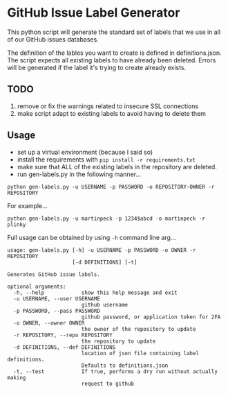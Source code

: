 # GitHub Issue Label Generator

This python script will generate the standard set of labels that we use in all of our GitHub issues databases.

The definition of the lables you want to create is defined in definitions.json. The script expects all existing labels to have already been deleted. Errors will be generated if the label it's trying to create already exists.

## TODO ##

1. remove or fix the warnings related to insecure SSL connections
1. make script adapt to existing labels to avoid having to delete them

## Usage ##

- set up a virtual environment (because I said so)
- install the requirements with `pip install -r requirements.txt`
- make sure that ALL of the existing labels in the repository are deleted.
- run gen-labels.py in the following manner...

```
python gen-labels.py -u USERNAME -p PASSWORD -o REPOSITORY-OWNER -r REPOSITORY
```

For example...

```
python gen-labels.py -u martinpeck -p 1234$abcd -o martinpeck -r plinky

```

Full usage can be obtained by using `-h` command line arg...

```
usage: gen-labels.py [-h] -u USERNAME -p PASSWORD -o OWNER -r REPOSITORY
                     [-d DEFINITIONS] [-t]

Generates GitHub issue labels.

optional arguments:
  -h, --help            show this help message and exit
  -u USERNAME, --user USERNAME
                        github username
  -p PASSWORD, --pass PASSWORD
                        github password, or application token for 2FA
  -o OWNER, --owner OWNER
                        the owner of the repository to update
  -r REPOSITORY, --repo REPOSITORY
                        the repository to update
  -d DEFINITIONS, --def DEFINITIONS
                        location of json file containing label definitions.
                        Defaults to definitions.json
  -t, --test            If true, performs a dry run without actually making
                        request to github
```
